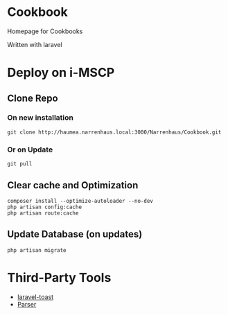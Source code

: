 # Cookbook

Homepage for Cookbooks

Written with laravel

# Deploy on i-MSCP

## Clone Repo
### On new installation
```
git clone http://haumea.narrenhaus.local:3000/Narrenhaus/Cookbook.git
```

### Or on Update
```
git pull
```

## Clear cache and Optimization
```
composer install --optimize-autoloader --no-dev
php artisan config:cache
php artisan route:cache
```

## Update Database (on updates)
```
php artisan migrate
```

# Third-Party Tools
- [laravel-toast](https://github.com/Grimthorr/laravel-toast.git)
- [Parser](https://github.com/nathanmac/Parser.git)